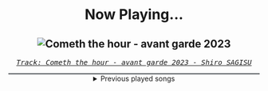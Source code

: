 <div align="center"> 
<h1>Now Playing...</h1>

![Cometh the hour - avant garde 2023](https://i.scdn.co/image/ab67616d00001e02cbd142c2e1dd14068e5a270d)
--
_<samp><a href="https://open.spotify.com/track/2qECI47hHx61BnnEF7E2Xc">Track: Cometh the hour - avant garde 2023 - Shiro SAGISU</a></samp>_

<div style="border: 1px #4B5054 solid"></div>
<details>
  <summary>
    Previous played songs
  </summary>
  <table>
    <thead>
      <tr>
        <th>
          Artist
        </th>
        <th>
          Song
        </th>
        <th>
          Link
        </th>
      </tr>
    </thead>
    <tbody>
      <tr><td>Shiro SAGISU</td><td>Cometh the hour - avant garde 2023</td><td><a href="https://open.spotify.com/track/2qECI47hHx61BnnEF7E2Xc">https://open.spotify.com/track/2qECI47hHx61BnnEF7E2Xc</a></td></tr><tr><td>Shiro SAGISU</td><td>Invasion</td><td><a href="https://open.spotify.com/track/2tnd8PSXUGwoVX5WY2SU1B">https://open.spotify.com/track/2tnd8PSXUGwoVX5WY2SU1B</a></td></tr><tr><td>Sawano Hiroyuki</td><td>攻響組曲　DEVIL　第三楽章: eXORCiST</td><td><a href="https://open.spotify.com/track/7fOzGo3dEM2Cn8ygMLNJOw">https://open.spotify.com/track/7fOzGo3dEM2Cn8ygMLNJOw</a></td></tr><tr><td>Shiro SAGISU</td><td>Stand Up Be Strong (Pt. I)</td><td><a href="https://open.spotify.com/track/72ipPCGWlVXLbh7rZNwh26">https://open.spotify.com/track/72ipPCGWlVXLbh7rZNwh26</a></td></tr><tr><td>Shiro SAGISU</td><td>"Lucifers Dance" Pt. C_Opus1</td><td><a href="https://open.spotify.com/track/38Xuwj65wMbRQ1o9vod1vc">https://open.spotify.com/track/38Xuwj65wMbRQ1o9vod1vc</a></td></tr><tr><td>Shiro SAGISU</td><td>Stand Up Be Strong (Pt. II)</td><td><a href="https://open.spotify.com/track/5BqFJRaEVRhu8vfaCQM6AE">https://open.spotify.com/track/5BqFJRaEVRhu8vfaCQM6AE</a></td></tr><tr><td>Shiro SAGISU</td><td>1130 TYBW full orchestra choir</td><td><a href="https://open.spotify.com/track/2fu4MJym740h2HZrAglZBW">https://open.spotify.com/track/2fu4MJym740h2HZrAglZBW</a></td></tr><tr><td>Shiro SAGISU</td><td>"Cometh the hour" Pt. A_Opus1</td><td><a href="https://open.spotify.com/track/57NqUiUOWob9xchfsTyHm0">https://open.spotify.com/track/57NqUiUOWob9xchfsTyHm0</a></td></tr><tr><td>BlackY</td><td>Löschen</td><td><a href="https://open.spotify.com/track/2rMaTliflow3inMLEVYDVs">https://open.spotify.com/track/2rMaTliflow3inMLEVYDVs</a></td></tr><tr><td>Shiro SAGISU</td><td>Showing Off</td><td><a href="https://open.spotify.com/track/1bBJYaaUBlgZ3tAK2q4FkD">https://open.spotify.com/track/1bBJYaaUBlgZ3tAK2q4FkD</a></td></tr><tr><td>Shiro SAGISU</td><td>Recollection Ⅰ</td><td><a href="https://open.spotify.com/track/1jyp0TO831FYtzazVBhNGH">https://open.spotify.com/track/1jyp0TO831FYtzazVBhNGH</a></td></tr><tr><td>Shiro SAGISU</td><td>Start To Investigate</td><td><a href="https://open.spotify.com/track/0vwxJLA3sVxXjPRX14LQkk">https://open.spotify.com/track/0vwxJLA3sVxXjPRX14LQkk</a></td></tr><tr><td>Shiro SAGISU</td><td>Wanderers</td><td><a href="https://open.spotify.com/track/0sI4BOJ8oIUm8NeH4Y0hqz">https://open.spotify.com/track/0sI4BOJ8oIUm8NeH4Y0hqz</a></td></tr><tr><td>Shiro SAGISU</td><td>Uneasines</td><td><a href="https://open.spotify.com/track/6BE347y51CThlAt16yMPv4">https://open.spotify.com/track/6BE347y51CThlAt16yMPv4</a></td></tr><tr><td>Shiro SAGISU</td><td>Recollection Ⅱ</td><td><a href="https://open.spotify.com/track/4lHcJpFBGEJRp9oy043ym0">https://open.spotify.com/track/4lHcJpFBGEJRp9oy043ym0</a></td></tr><tr><td>Shiro SAGISU</td><td>Guitar Ⅲ</td><td><a href="https://open.spotify.com/track/6Y8IWU7lscsljr5xR9ahZ0">https://open.spotify.com/track/6Y8IWU7lscsljr5xR9ahZ0</a></td></tr><tr><td>Shiro SAGISU</td><td>Japanesq</td><td><a href="https://open.spotify.com/track/4jxnYOHzoaDImqvFgEwRy0">https://open.spotify.com/track/4jxnYOHzoaDImqvFgEwRy0</a></td></tr><tr><td>Shiro SAGISU</td><td>World #07 Blues</td><td><a href="https://open.spotify.com/track/4Qhvd21x6xAPGQm5yKmnoK">https://open.spotify.com/track/4Qhvd21x6xAPGQm5yKmnoK</a></td></tr><tr><td>Shiro SAGISU</td><td>Feudal Society</td><td><a href="https://open.spotify.com/track/4G3v5HwNeqXl1X88TbHZWz">https://open.spotify.com/track/4G3v5HwNeqXl1X88TbHZWz</a></td></tr><tr><td>Shiro SAGISU</td><td>Diamond Dust</td><td><a href="https://open.spotify.com/track/5smralJ1i5ov8xTKZir6Nr">https://open.spotify.com/track/5smralJ1i5ov8xTKZir6Nr</a></td></tr>
    </tbody>
  </table>
</details>

</div>
